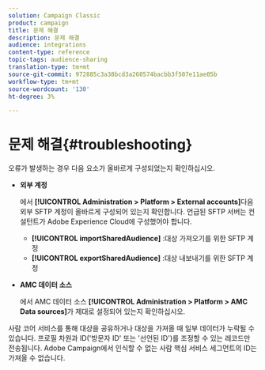 ```yaml
---
solution: Campaign Classic
product: campaign
title: 문제 해결
description: 문제 해결
audience: integrations
content-type: reference
topic-tags: audience-sharing
translation-type: tm+mt
source-git-commit: 972885c3a38bcd3a260574bacbb3f507e11ae05b
workflow-type: tm+mt
source-wordcount: '130'
ht-degree: 3%

---
```



# 문제 해결{#troubleshooting}

오류가 발생하는 경우 다음 요소가 올바르게 구성되었는지 확인하십시오.

* **외부 계정**

   에서 **[!UICONTROL Administration > Platform > External accounts]**&#x200B;다음 외부 SFTP 계정이 올바르게 구성되어 있는지 확인합니다. 언급된 SFTP 서버는 컨설턴트가 Adobe Experience Cloud에 구성했어야 합니다.

   * **[!UICONTROL importSharedAudience]** :대상 가져오기를 위한 SFTP 계정
   * **[!UICONTROL exportSharedAudience]** :대상 내보내기를 위한 SFTP 계정

* **AMC 데이터 소스**

   에서 AMC 데이터 소스 **[!UICONTROL Administration > Platform > AMC Data sources]**&#x200B;가 제대로 설정되어 있는지 확인하십시오.

사람 코어 서비스를 통해 대상을 공유하거나 대상을 가져올 때 일부 데이터가 누락될 수 있습니다. 프로필 차원과 ID(&#39;방문자 ID&#39; 또는 &#39;선언된 ID&#39;)를 조정할 수 있는 레코드만 전송됩니다. Adobe Campaign에서 인식할 수 없는 사람 핵심 서비스 세그먼트의 ID는 가져올 수 없습니다.
